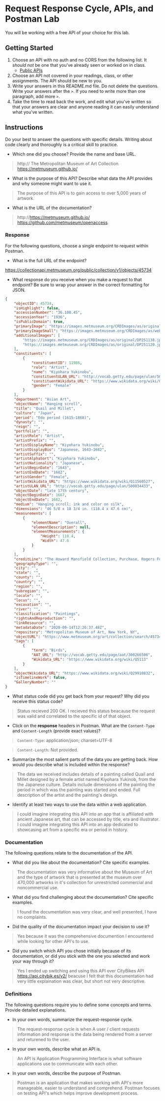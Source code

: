 # Request Response Cycle, APIs, and Postman Lab

You will be working with a free API of your choice for this lab.

## Getting Started

1. Choose an API with no auth and no CORS from the following list. It _should not_ be one that you've already seen or worked on in class.
   - [Public APIs](https://github.com/public-apis/public-apis)
1. Choose an API not covered in your readings, class, or other assignments. The API should be new to you.
1. Write your answers in this README.md file. Do not delete the questions. Write your answers after the `>`. If you need to write more than one paragraph, add more `>`.
1. Take the time to read back the work, and edit what you've written so that your answers are clear and anyone reading it can easily understand what you've written.

## Instructions

Do your best to answer the questions with specific details. Writing about code clearly and thoroughly is a critical skill to practice.

- Which one did you choose? Provide the name and base URL.

> http:// The Metropolitan Museum of Art Collection https://metmuseum.github.io/

- What is the purpose of this API? Describe what data the API provides and why someone might want to use it.

> The purpose of this API is to gain access to over 5,000 years of artwork.

- What is the URL of the documentation?

> http://https://metmuseum.github.io/ https://github.com/metmuseum/openaccess.

### Response

For the following questions, choose a single endpoint to request within Postman.

- What is the full URL of the endpoint?

> 
https://collectionapi.metmuseum.org/public/collection/v1/objects/45734


- What response do you receive when you make a request to that endpoint? Be sure to wrap your answer in the correct formatting for JSON.

```json
{
    "objectID": 45734,
    "isHighlight": false,
    "accessionNumber": "36.100.45",
    "accessionYear": "1936",
    "isPublicDomain": true,
    "primaryImage": "https://images.metmuseum.org/CRDImages/as/original/DP251139.jpg",
    "primaryImageSmall": "https://images.metmuseum.org/CRDImages/as/web-large/DP251139.jpg",
    "additionalImages": [
        "https://images.metmuseum.org/CRDImages/as/original/DP251138.jpg",
        "https://images.metmuseum.org/CRDImages/as/original/DP251120.jpg"
    ],
    "constituents": [
        {
            "constituentID": 11986,
            "role": "Artist",
            "name": "Kiyohara Yukinobu",
            "constituentULAN_URL": "http://vocab.getty.edu/page/ulan/500034433",
            "constituentWikidata_URL": "https://www.wikidata.org/wiki/Q11560527",
            "gender": "Female"
        }
    ],
    "department": "Asian Art",
    "objectName": "Hanging scroll",
    "title": "Quail and Millet",
    "culture": "Japan",
    "period": "Edo period (1615–1868)",
    "dynasty": "",
    "reign": "",
    "portfolio": "",
    "artistRole": "Artist",
    "artistPrefix": "",
    "artistDisplayName": "Kiyohara Yukinobu",
    "artistDisplayBio": "Japanese, 1643–1682",
    "artistSuffix": "",
    "artistAlphaSort": "Kiyohara Yukinobu",
    "artistNationality": "Japanese",
    "artistBeginDate": "1643",
    "artistEndDate": "1682",
    "artistGender": "Female",
    "artistWikidata_URL": "https://www.wikidata.org/wiki/Q11560527",
    "artistULAN_URL": "http://vocab.getty.edu/page/ulan/500034433",
    "objectDate": "late 17th century",
    "objectBeginDate": 1667,
    "objectEndDate": 1682,
    "medium": "Hanging scroll; ink and color on silk",
    "dimensions": "46 5/8 x 18 3/4 in. (118.4 x 47.6 cm)",
    "measurements": [
        {
            "elementName": "Overall",
            "elementDescription": null,
            "elementMeasurements": {
                "Height": 118.4,
                "Width": 47.6
            }
        }
    ],
    "creditLine": "The Howard Mansfield Collection, Purchase, Rogers Fund, 1936",
    "geographyType": "",
    "city": "",
    "state": "",
    "county": "",
    "country": "",
    "region": "",
    "subregion": "",
    "locale": "",
    "locus": "",
    "excavation": "",
    "river": "",
    "classification": "Paintings",
    "rightsAndReproduction": "",
    "linkResource": "",
    "metadataDate": "2020-09-14T12:26:37.48Z",
    "repository": "Metropolitan Museum of Art, New York, NY",
    "objectURL": "https://www.metmuseum.org/art/collection/search/45734",
    "tags": [
        {
            "term": "Birds",
            "AAT_URL": "http://vocab.getty.edu/page/aat/300266506",
            "Wikidata_URL": "https://www.wikidata.org/wiki/Q5113"
        }
    ],
    "objectWikidata_URL": "https://www.wikidata.org/wiki/Q29910832",
    "isTimelineWork": false,
    "GalleryNumber": ""
}

```

- What status code did you get back from your request? Why did you receive this status code?

> Status recieved 200 OK. I recieved this status beacause the request was valid and correlated to the specific id of that object.

- Click on the **response** headers in Postman. What are the `Content-Type` and `Content-Length` (provide exact values)?

> `Content-Type`: application/json; charset=UTF-8

> `Content-Length`: Not provided.

- Summarize the most salient parts of the data you are getting back. How would you describe what is included within the response?

> The data we received includes details of a painting called Quail and Millet designed by a female artist named Kiyohara Yukinob, from the the Japanese culture. Details include dimensions of the painting the period in which was the painting was started and ended. Full description of the artist and the painting's design.

- Identify at least two ways to use the data within a web application.

> I could imagine integrating this API into an app that is affiliated with ancient Japanese art, that can be accessed by title, era and illustrator.
> I could imagine integrating this API into an app dedicated to showcasing art from a specific era or period in history.


### Documentation

The following questions relate to the documentation of the API.

- What did you like about the documentation? Cite specific examples.

> The documentation was very informative about the Museum of Art and the type of artwork that is presented at the museum over 470,000 artworks in it's collection for unrestricted commercial and noncommercial use. 

- What did you find challenging about the documentation? Cite specific examples.

> I found the documentation was very clear, and well presented, I have no complaints.

- Did the quality of the documentation impact your decision to use it?

> Yes because it was the comprehensive documention I encountered while looking for other API's to use. 

- Did you switch which API you chose initially because of its documentation, or did you stick with the one you selected and work your way through it?

> Yes I ended up switching and using this API over CityBikes API https://api.citybik.es/v2/ beacuse I felt that this documentation had very little explaination was clear, but short not very descriptive.

### Definitions

The following questions require you to define some concepts and terms. Provide detailed explanations.

- In your own words, summarize the request-response cycle.

> The request-response cycle is when A user / client requests information and response is the data being rendered from a server and returened to the user.

- In your own words, describe what an API is.

> An API is Application Programming Interface is what software applications use to communicate with each other.  

- In your own words, describe the purpose of Postman.

> Postman is an application that makes working with API's more manageable, easier to understand and comprehend. Postman focuses on testing API's which helps improve development process.
